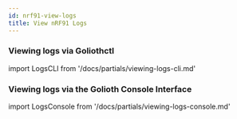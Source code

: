 ```yaml
---
id: nrf91-view-logs
title: View nRF91 Logs
---
```


### Viewing logs via Goliothctl

import LogsCLI from '/docs/partials/viewing-logs-cli.md'

<LogsCLI/>

### Viewing logs via the Golioth Console Interface

import LogsConsole from '/docs/partials/viewing-logs-console.md'

<LogsConsole/>